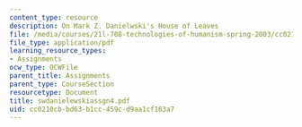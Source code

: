 ```yaml
---
content_type: resource
description: On Mark Z. Danielwski's House of Leaves
file: /media/courses/21l-708-technologies-of-humanism-spring-2003/cc0210cbbd63b1cc459cd9aa1cf163a7_swdanielewskiassgn4.pdf
file_type: application/pdf
learning_resource_types:
- Assignments
ocw_type: OCWFile
parent_title: Assignments
parent_type: CourseSection
resourcetype: Document
title: swdanielewskiassgn4.pdf
uid: cc0210cb-bd63-b1cc-459c-d9aa1cf163a7
---
```

